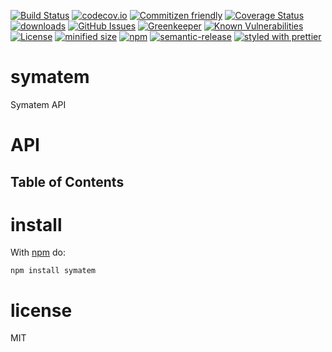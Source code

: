 [![Build Status](https://secure.travis-ci.org/arlac77/node-symatem.png)](http://travis-ci.org/arlac77/node-symatem)
[![codecov.io](http://codecov.io/github/arlac77/node-symatem/coverage.svg?branch=master)](http://codecov.io/github/arlac77/node-symatem?branch=master)
[![Commitizen friendly](https://img.shields.io/badge/commitizen-friendly-brightgreen.svg)](http://commitizen.github.io/cz-cli/)
[![Coverage Status](https://coveralls.io/repos/arlac77/node-symatem/badge.svg)](https://coveralls.io/r/arlac77/node-symatem)
[![downloads](http://img.shields.io/npm/dm/symatem.svg?style=flat-square)](https://npmjs.org/package/symatem)
[![GitHub Issues](https://img.shields.io/github/issues/arlac77/node-symatem.svg?style=flat-square)](https://github.com/arlac77/node-symatem/issues)
[![Greenkeeper](https://badges.greenkeeper.io/arlac77/node-symatem.svg)](https://greenkeeper.io/)
[![Known Vulnerabilities](https://snyk.io/test/github/arlac77/node-symatem/badge.svg)](https://snyk.io/test/github/arlac77/node-symatem)
[![License](https://img.shields.io/badge/License-BSD%203--Clause-blue.svg)](https://opensource.org/licenses/BSD-3-Clause)
[![minified size](https://badgen.net/bundlephobia/min/symatem)](https://bundlephobia.com/result?p=symatem)
[![npm](https://img.shields.io/npm/v/symatem.svg)](https://www.npmjs.com/package/symatem)
[![semantic-release](https://img.shields.io/badge/%20%20%F0%9F%93%A6%F0%9F%9A%80-semantic--release-e10079.svg)](https://github.com/arlac77/node-symatem)
[![styled with prettier](https://img.shields.io/badge/styled_with-prettier-ff69b4.svg)](https://github.com/prettier/prettier)

# symatem

Symatem API

# API

<!-- Generated by documentation.js. Update this documentation by updating the source code. -->

## Table of Contents

# install

With [npm](http://npmjs.org) do:

```shell
npm install symatem
```

# license

MIT
